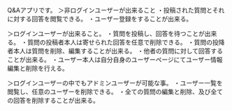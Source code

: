 Q&Aアプリです。
＞非ログインユーザーが出来ること
・投稿された質問とそれに対する回答を閲覧できる。
・ユーザー登録をすることが出来る。

＞ログインユーザーが出来ること。
・質問を投稿し、回答を待つことが出来る。
・質問の投稿者本人は寄せられた回答を任意で削除できる。
・質問の投降者本人は質問を削除、編集することが出来る。
・他者の質問に対して回答することが出来る。
・ユーザー本人は自分自身のユーザーページにてユーザー情報編集と削除を行える。

＞ログインユーザーの中でもアドミンユーザーが可能な事。
・ユーザー一覧を閲覧し、任意のユーザーを削除できる。
・全ての質問の編集と削除、及び全ての回答を削除することが出来る。